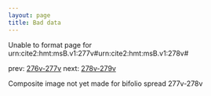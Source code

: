 ```yaml
---
layout: page
title: Bad data
---
```


Unable to format page for urn:cite2:hmt:msB.v1:277v#urn:cite2:hmt:msB.v1:278v#

prev: [276v-277v](../276v-277v/) next: [278v-279v](../278v-279v/)

Composite image not yet made for bifolio spread 277v-278v

